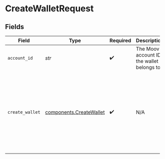 # CreateWalletRequest


## Fields

| Field                                                                                                                   | Type                                                                                                                    | Required                                                                                                                | Description                                                                                                             | Example                                                                                                                 |
| ----------------------------------------------------------------------------------------------------------------------- | ----------------------------------------------------------------------------------------------------------------------- | ----------------------------------------------------------------------------------------------------------------------- | ----------------------------------------------------------------------------------------------------------------------- | ----------------------------------------------------------------------------------------------------------------------- |
| `account_id`                                                                                                            | *str*                                                                                                                   | :heavy_check_mark:                                                                                                      | The Moov account ID the wallet belongs to.                                                                              |                                                                                                                         |
| `create_wallet`                                                                                                         | [components.CreateWallet](../../models/components/createwallet.md)                                                      | :heavy_check_mark:                                                                                                      | N/A                                                                                                                     | {<br/>"name": "My wallet",<br/>"description": "A general wallet used for my payments",<br/>"metadata": {<br/>"optional": "metadata"<br/>}<br/>} |